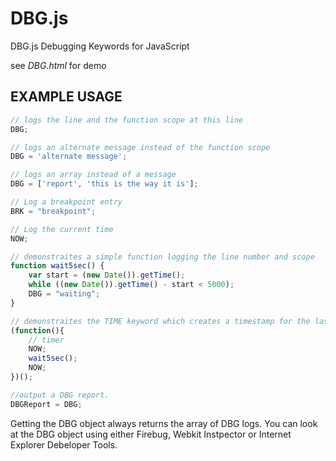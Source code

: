 DBG.js
======

DBG.js  Debugging Keywords for JavaScript

see _DBG.html_ for demo

## EXAMPLE USAGE

```javascript
// logs the line and the function scope at this line
DBG;

// logs an alternate message instead of the function scope
DBG = 'alternate message';

// logs an array instead of a message
DBG = ['report', 'this is the way it is'];

// Log a breakpoint entry
BRK = "breakpoint";

// Log the current time
NOW;

// demonstraites a simple function logging the line number and scope
function wait5sec() {
    var start = (new Date()).getTime();
    while ((new Date()).getTime() - start < 5000);
    DBG = "waiting";
}

// demonstraites the TIME keyword which creates a timestamp for the last time that line was accessed
(function(){
	// timer
	NOW;
	wait5sec();
	NOW;
})();

//output a DBG report.
DBGReport = DBG;
```
Getting the DBG object always returns the array of DBG logs. You can look at the DBG object using either Firebug, Webkit Instpector or Internet Explorer Debeloper Tools.
